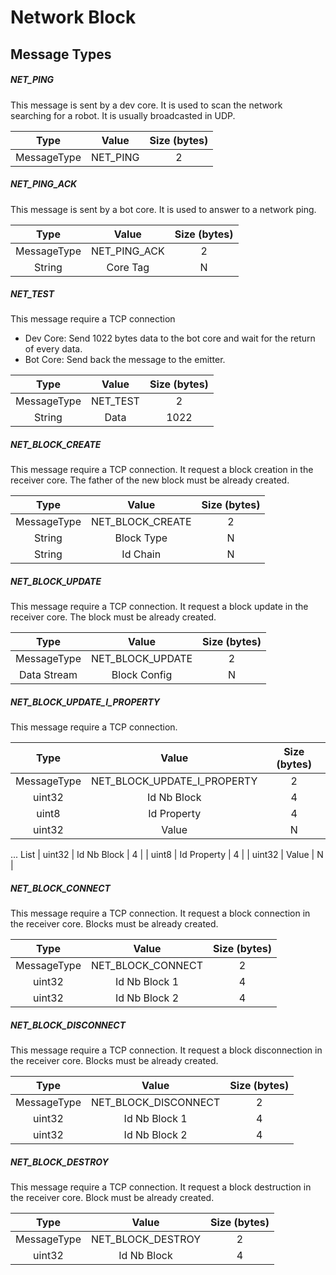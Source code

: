 Network Block
=============




## Message Types

##### NET_PING

This message is sent by a dev core. It is used to scan the network searching for a robot. It is usually broadcasted in UDP.

|     Type    |   Value  | Size (bytes) |
|:-----------:|:--------:|:------------:|
| MessageType | NET_PING |       2      |

##### NET_PING_ACK

This message is sent by a bot core. It is used to answer to a network ping.

|     Type    |     Value    | Size (bytes) |
|:-----------:|:------------:|:------------:|
| MessageType | NET_PING_ACK |       2      |
|    String   |   Core Tag   |       N      |

##### NET_TEST

This message require a TCP connection

- Dev Core: Send 1022 bytes data to the bot core and wait for the return of every data.
- Bot Core: Send back the message to the emitter.

|     Type    |     Value    | Size (bytes) |
|:-----------:|:------------:|:------------:|
| MessageType |   NET_TEST   |       2      |
|    String   |     Data     |     1022     |

##### NET_BLOCK_CREATE

This message require a TCP connection. It request a block creation in the receiver core. The father of the new block must be already created.

|     Type    |     Value        | Size (bytes) |
|:-----------:|:----------------:|:------------:|
| MessageType | NET_BLOCK_CREATE |       2      |
|    String   |     Block Type   |       N      |
|    String   |     Id Chain     |       N      |

##### NET_BLOCK_UPDATE

This message require a TCP connection. It request a block update in the receiver core. The block must be already created.

|     Type    |       Value      | Size (bytes) |
|:-----------:|:----------------:|:------------:|
| MessageType | NET_BLOCK_UPDATE |       2      |
| Data Stream |   Block Config   |       N      |

##### NET_BLOCK_UPDATE_I_PROPERTY

This message require a TCP connection.

|     Type    |       Value      | Size (bytes) |
|:-----------:|:----------------:|:------------:|
| MessageType | NET_BLOCK_UPDATE_I_PROPERTY |       2      |
|  uint32   |   Id Nb Block    |       4      |
|  uint8   |   Id Property    |       4      |
|  uint32   |   Value    |       N      |
... List
|  uint32   |   Id Nb Block    |       4      |
|  uint8   |   Id Property    |       4      |
|  uint32   |   Value    |       N      |



##### NET_BLOCK_CONNECT

This message require a TCP connection. It request a block connection in the receiver core. Blocks must be already created.

|     Type    |        Value      | Size (bytes) |
|:-----------:|:-----------------:|:------------:|
| MessageType | NET_BLOCK_CONNECT |       2      |
|    uint32   |   Id Nb Block 1   |       4      |
|    uint32   |   Id Nb Block 2   |       4      |

##### NET_BLOCK_DISCONNECT

This message require a TCP connection. It request a block disconnection in the receiver core. Blocks must be already created.

|     Type    |         Value        | Size (bytes) |
|:-----------:|:--------------------:|:------------:|
| MessageType | NET_BLOCK_DISCONNECT |       2      |
|    uint32   |   Id Nb Block 1      |       4      |
|    uint32   |   Id Nb Block 2      |       4      |

##### NET_BLOCK_DESTROY

This message require a TCP connection. It request a block destruction in the receiver core. Block must be already created.

|     Type    |     Value         | Size (bytes) |
|:-----------:|:-----------------:|:------------:|
| MessageType | NET_BLOCK_DESTROY |       2      |
|    uint32   |   Id Nb Block     |       4      |

